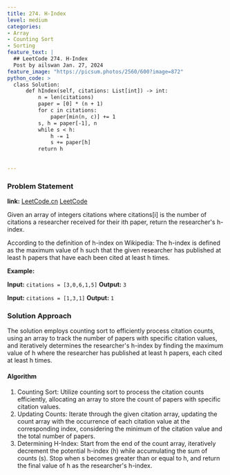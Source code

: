 ```yaml
---
title: 274. H-Index
level: medium
categories:
- Array
- Counting Sort
- Sorting
feature_text: |
  ## LeetCode 274. H-Index
  Post by ailswan Jan. 27, 2024
feature_image: "https://picsum.photos/2560/600?image=872"
python_code: >
  class Solution:
      def hIndex(self, citations: List[int]) -> int:
          n = len(citations)
          paper = [0] * (n + 1)
          for c in citations:
              paper[min(n, c)] += 1
          s, h = paper[-1], n
          while s < h:
              h -= 1
              s += paper[h]
          return h
      
         
---
```


### Problem Statement
**link:**
[LeetCode.cn](https://leetcode.cn/problems/h-index/)
[LeetCode](https://leetcode.com/problems/h-index/)

Given an array of integers citations where citations[i] is the number of citations a researcher received for their ith paper, return the researcher's h-index.

According to the definition of h-index on Wikipedia: The h-index is defined as the maximum value of h such that the given researcher has published at least h papers that have each been cited at least h times.

 
**Example:**

**Input:** `citations = [3,0,6,1,5]`
**Output:** `3`
 
**Input:** `citations = [1,3,1]`
**Output:** `1`

### Solution Approach
The solution employs counting sort to efficiently process citation counts, using an array to track the number of papers with specific citation values, and iteratively determines the researcher's h-index by finding the maximum value of h where the researcher has published at least h papers, each cited at least h times.

#### Algorithm

1. Counting Sort: Utilize counting sort to process the citation counts efficiently, allocating an array to store the count of papers with specific citation values.
2. Updating Counts: Iterate through the given citation array, updating the count array with the occurrence of each citation value at the corresponding index, considering the minimum of the citation value and the total number of papers.
3. Determining H-Index: Start from the end of the count array, iteratively decrement the potential h-index (h) while accumulating the sum of counts (s). Stop when s becomes greater than or equal to h, and return the final value of h as the researcher's h-index.